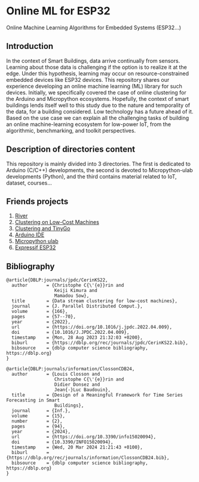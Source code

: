 # Online ML for ESP32
Online Machine Learning Algorithms for Embedded Systems (ESP32...)

## Introduction

In the context of Smart Buildings, data arrive continually from sensors. Learning about those data is challenging if the option is to realize it at the edge. Under this hypothesis, learning may occur on resource-constrained embedded devices like ESP32 devices. This repository shares our experience developing an online machine learning (ML) library for such devices. Initially, we specifically covered the case of online clustering for the Arduino and Micropython ecosystems. Hopefully, the context of smart buildings lends itself well to this study due to the nature and temporality of the data, for a building considered. Low technology has a future ahead of it. Based on the use case we can explain all the challenging tasks of building an online machine-learning ecosystem for low-power IoT, from the algorithmic, benchmarking, and toolkit perspectives. 

## Description of directories content

This repository is mainly divided into 3 directories. The first is dedicated to Arduino (C/C++) developments, the second is devoted to Micropython-ulab developments (Python), and the third contains material related to IoT, dataset, courses...

## Friends projects

1. [River](https://github.com/online-ml/river)
2. [Clustering on Low-Cost Machines](https://github.com/christophe-cerin/mosquitto-clustering)
3. [Clustering and TinyGo](https://github.com/antaresatlantide/implementation-with-tinygo)
4. [Arduino IDE](https://www.arduino.cc/en/software)
5. [Micropython ulab](https://micropython-ulab.readthedocs.io/en/latest/)
6. [Expressif ESP32](https://docs.espressif.com/projects/esp-idf/en/latest/esp32/)

## Bibliography

```
@article{DBLP:journals/jpdc/CerinKS22,
  author       = {Christophe C{\'{e}}rin and
                  Keiji Kimura and
                  Mamadou Sow},
  title        = {Data stream clustering for low-cost machines},
  journal      = {J. Parallel Distributed Comput.},
  volume       = {166},
  pages        = {57--70},
  year         = {2022},
  url          = {https://doi.org/10.1016/j.jpdc.2022.04.009},
  doi          = {10.1016/J.JPDC.2022.04.009},
  timestamp    = {Mon, 28 Aug 2023 21:32:03 +0200},
  biburl       = {https://dblp.org/rec/journals/jpdc/CerinKS22.bib},
  bibsource    = {dblp computer science bibliography, https://dblp.org}
}

@article{DBLP:journals/information/ClossonCDB24,
  author       = {Louis Closson and
                  Christophe C{\'{e}}rin and
                  Didier Donsez and
                  Jean{-}Luc Baudouin},
  title        = {Design of a Meaningful Framework for Time Series Forecasting in Smart
                  Buildings},
  journal      = {Inf.},
  volume       = {15},
  number       = {2},
  pages        = {94},
  year         = {2024},
  url          = {https://doi.org/10.3390/info15020094},
  doi          = {10.3390/INFO15020094},
  timestamp    = {Wed, 20 Mar 2024 21:21:43 +0100},
  biburl       = {https://dblp.org/rec/journals/information/ClossonCDB24.bib},
  bibsource    = {dblp computer science bibliography, https://dblp.org}
}
```

